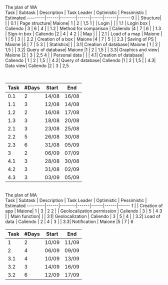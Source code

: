 The plan of WA
<br>
Task | Subtask | Description | Task Leader | Optimistic | Pessimistic | Estimated
---------|------|--------|------|------|------|------
0 |  |  Structure| 
| | 0.1 | Page structure| Maione| 1 | 2 | 1,5
1 |  | Login | 
| | 1.1 | Login box | Caliendo | 3 | 6 | 4
| | 1.2 | Method for comparison | Caliendo  |4 | 7 | 6
| | 1.3 | Sign-in box | Caliendo |2 | 4 | 4
2 | | Map | 
| | 2.1 | Load of a map | Maione | 1 | 5 | 3
| | 2.2 | Creation of a box | Maione |4 | 7 | 5
| | 2.3 | Saving of PS | Maione |4 | 7 | 5
3 | | Statistics| 
| | 3.1| Creation of database| Maione | 1 | 2 | 1,5
| | 3.2| Query of database| Maione |1 | 2 | 1,5
| | 3.3| Graphics and view| Maione |2 | 3 | 2,5
4 | | Personal data | 
| | 4.1| Creation of database| Caliendo | 1 | 2 | 1,5
| | 4.2| Query of database| Caliendo |1 | 2 | 1,5
| | 4.3| Data view| Caliendo |2 | 3 | 2,5


<br>

Task | #Days | Start | End
---------|------|--------|------
0.1 | 2| 14/08 | 16/08
1.1 | 3| 12/08 | 14/08
1.2 | 2| 16/08 | 17/08
1.3 | 3| 18/08 | 20/08
2.1 | 3| 23/08 | 25/08
2.2 | 5| 26/08 | 30/08
2.3 | 6| 31/08 | 05/09
3 | 2| 06/09 | 07/09
4.1 | 3| 28/08 | 30/08
4.2 | 3| 31/08 | 02/09
4.3 | 3| 03/09 | 05/09

<br> 
The plan of MA
<br>
Task | Subtask | Description | Task Leader | Optimistic | Pessimistic | Estimated
---------|------|--------|------|------|------|------
1 |  |  Creation of app | Maione| 1 | 3 | 2
2 |  |  Geolocalization permission | Caliendo | 3 | 5 | 4
3 | | Main function| 
| | 3.1| Geolocalization | Caliendo | 3 | 5 | 4
| | 3.2| Load of data | Caliendo | 2 | 4 | 3
| | 3.3| Notification | Maione |5 | 7 | 6

<br>

Task | #Days | Start | End
---------|------|--------|------
1 | 2| 10/09 | 11/09
2 | 4| 06/09 | 09/09
3.1 | 4| 10/09 | 13/09
3.2 | 3| 14/09 | 16/09
3.2 | 6| 12/09 | 17/09
